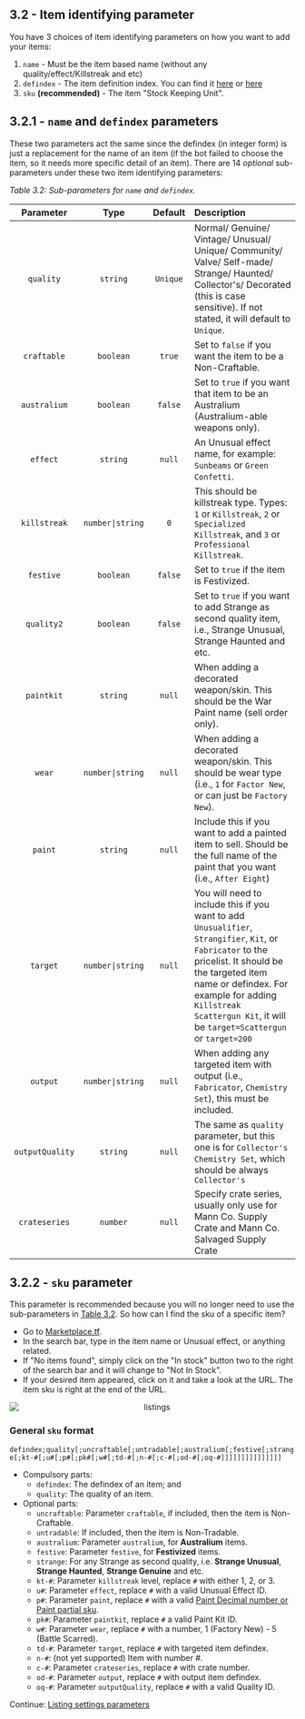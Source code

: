## 3.2 - Item identifying parameter

You have 3 choices of item identifying parameters on how you want to add your items:

1. `name` - Must be the item based name (without any quality/effect/Killstreak and etc)
2. `defindex` - The item definition index. You can find it [here](https://wiki.alliedmods.net/Team_Fortress_2_Item_Definition_Indexes) or [here](https://docs.google.com/spreadsheets/d/11bv5J-l1UCNjvTF2FyiqivbQds8LxBCQj0QBpw6Ukec/edit#gid=0)
3. `sku` **(recommended)** - The item "Stock Keeping Unit".

## 3.2.1 - `name` and `defindex` parameters

These two parameters act the same since the defindex (in integer form) is just a replacement for the name of an item (if the bot failed to choose the item, so it needs more specific detail of an item). There are 14 _optional_ sub-parameters under these two item identifying parameters:

_Table 3.2: Sub-parameters for `name` and `defindex`._

|   Parameter  |    Type   | Default  | Description |
| :----------: | :-------: | :------: | :---------- |
|  `quality`   | `string`  | `Unique` | Normal/ Genuine/ Vintage/ Unusual/ Unique/ Community/ Valve/ Self-made/ Strange/ Haunted/ Collector's/ Decorated (this is case sensitive). If not stated, it will default to `Unique`. |
| `craftable`  | `boolean` |  `true`  | Set to `false` if you want the item to be a Non-Craftable. |
| `australium` | `boolean` | `false`  | Set to `true` if you want that item to be an Australium (Australium-able weapons only). |
|   `effect`   | `string`  |  `null`  | An Unusual effect name, for example: `Sunbeams` or `Green Confetti`. |
| `killstreak` | `number\|string`  |   `0`    | This should be killstreak type. Types: `1` or `Killstreak`, `2` or `Specialized Killstreak`, and `3` or `Professional Killstreak`. |
|  `festive`   | `boolean` | `false`  | Set to `true` if the item is Festivized. |
|  `quality2`  | `boolean` |  `false` | Set to `true` if you want to add Strange as second quality item, i.e., Strange Unusual, Strange Haunted and etc. |
|  `paintkit`  | `string`  |  `null`  | When adding a decorated weapon/skin. This should be the War Paint name (sell order only). |
|    `wear`    | `number\|string`  |  `null`  | When adding a decorated weapon/skin. This should be wear type (i.e., `1` for `Factor New`, or can just be `Factory New`). |
|   `paint`    | `string`  | `null` | Include this if you want to add a painted item to sell. Should be the full name of the paint that you want (i.e., `After Eight`) |
|   `target`   | `number\|string` | `null` | You will need to include this if you want to add `Unusualifier`, `Strangifier`, `Kit`, or `Fabricator` to the pricelist. It should be the targeted item name or defindex. For example for adding `Killstreak Scattergun Kit`, it will be `target=Scattergun` or `target=200` |
|  `output`    | `number\|string`  |  `null`  | When adding any targeted item with output (i.e., `Fabricator`, `Chemistry Set`), this must be included. |
| `outputQuality` | `string` | `null` | The same as `quality` parameter, but this one is for `Collector's Chemistry Set`, which should be always `Collector's` |
| `crateseries` | `number` | `null` | Specify crate series, usually only use for Mann Co. Supply Crate and Mann Co. Salvaged Supply Crate |

## 3.2.2 - `sku` parameter

This parameter is recommended because you will no longer need to use the sub-parameters in [Table 3.2](#3.2.1---`name`-and-`defindex`-parameters).
So how can I find the sku of a specific item?

-   Go to [Marketplace.tf](https://marketplace.tf/).
-   In the search bar, type in the item name or Unusual effect, or anything related.
-   If "No items found", simply click on the "In stock" button two to the right of the search bar and it will change to "Not In Stock".
-   If your desired item appeared, click on it and take a look at the URL. The item sku is right at the end of the URL.

<div align="center"><img src="https://media.giphy.com/media/Pj78znBQro1BZu0CiE/giphy.gif" alt="listings" style="display: block; margin-left: auto; margin-right: auto;"></div>

### General `sku` format

`defindex;quality[;uncraftable[;untradable[;australium[;festive[;strange[;kt-#[;u#[;p#[;pk#[;w#[;td-#[;n-#[;c-#[;od-#[;oq-#]]]]]]]]]]]]]]]`

- Compulsory parts:
    - `defindex`: The defindex of an item; and
    - `quality`: The quality of an item.
- Optional parts:
    - `uncraftable`: Parameter `craftable`, if included, then the item is Non-Craftable.
    - `untradable`: If included, then the item is Non-Tradable.
    - `australium`: Parameter `australium`, for **Australium** items.
    - `festive`: Parameter `festive`, for **Festivized** items.
    - `strange`: For any Strange as second quality, i.e. **Strange Unusual**, **Strange Haunted**, **Strange Genuine** and etc.
    - `kt-#`: Parameter `killstreak` level, replace `#` with either 1, 2, or 3.
    - `u#`: Parameter `effect`, replace `#` with a valid Unusual Effect ID.
    - `p#`: Parameter `paint`, replace `#` with a valid [Paint Decimal number or Paint partial sku](https://github.com/TF2Autobot/tf2autobot/wiki/Library#paints-).
    - `pk#`: Parameter `paintkit`, replace `#` a valid Paint Kit ID.
    - `w#`: Parameter `wear`, replace `#` with a number, 1 (Factory New) - 5 (Battle Scarred).
    - `td-#`: Parameter `target`, replace `#` with targeted item defindex.
    - `n-#`: (not yet supported) Item with number #.
    - `c-#`: Parameter `crateseries`, replace `#` with crate number.
    - `od-#`: Parameter `output`, replace `#` with output item defindex.
    - `oq-#`: Parameter `outputQuality`, replace `#` with a valid Quality ID.

Continue: [Listing settings parameters](https://github.com/TF2Autobot/tf2autobot/wiki/Listing-settings-parameters)